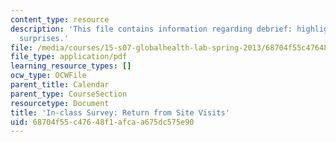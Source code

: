 ```yaml
---
content_type: resource
description: 'This file contains information regarding debrief: highlights, challenges,
  surprises.'
file: /media/courses/15-s07-globalhealth-lab-spring-2013/68704f55c47648f1afcaa675dc575e90_MIT15_S07S13_posttripchk.pdf
file_type: application/pdf
learning_resource_types: []
ocw_type: OCWFile
parent_title: Calendar
parent_type: CourseSection
resourcetype: Document
title: 'In-class Survey: Return from Site Visits'
uid: 68704f55-c476-48f1-afca-a675dc575e90
---
```

